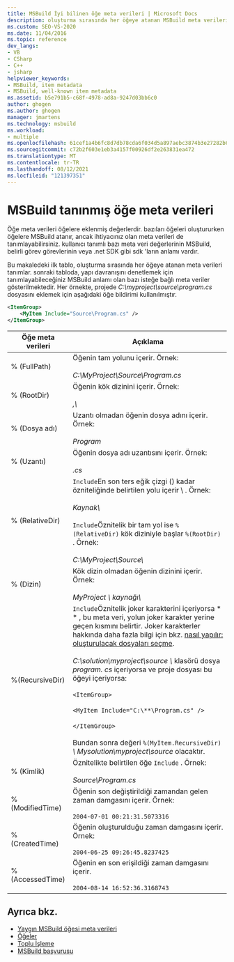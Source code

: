 ```yaml
---
title: MSBuild İyi bilinen öğe meta verileri | Microsoft Docs
description: oluşturma sırasında her öğeye atanan MSBuild meta verileri ve yapı davranışını denetlemek için tanımlayabileceğiniz bazı isteğe bağlı MSBuild meta verileri hakkında bilgi edinin.
ms.custom: SEO-VS-2020
ms.date: 11/04/2016
ms.topic: reference
dev_langs:
- VB
- CSharp
- C++
- jsharp
helpviewer_keywords:
- MSBuild, item metadata
- MSBuild, well-known item metadata
ms.assetid: b5e791b5-c68f-4978-ad8a-9247d03bb6c0
author: ghogen
ms.author: ghogen
manager: jmartens
ms.technology: msbuild
ms.workload:
- multiple
ms.openlocfilehash: 61cef1a4b6fc8d7db78cda6f034d5a897aebc3874b3e27282b6927ef2c3288e7
ms.sourcegitcommit: c72b2f603e1eb3a4157f00926df2e263831ea472
ms.translationtype: MT
ms.contentlocale: tr-TR
ms.lasthandoff: 08/12/2021
ms.locfileid: "121397351"
---
```

# <a name="msbuild-well-known-item-metadata"></a>MSBuild tanınmış öğe meta verileri

Öğe meta verileri öğelere eklenmiş değerlerdir. bazıları öğeleri oluştururken öğelere MSBuild atanır, ancak ihtiyacınız olan meta verileri de tanımlayabilirsiniz. kullanıcı tanımlı bazı meta veri değerlerinin MSBuild, belirli görev görevlerinin veya .net SDK gibi sdk 'ların anlamı vardır.

Bu makaledeki ilk tablo, oluşturma sırasında her öğeye atanan meta verileri tanımlar. sonraki tabloda, yapı davranışını denetlemek için tanımlayabileceğiniz MSBuild anlamı olan bazı isteğe bağlı meta veriler gösterilmektedir. Her örnekte, projede *C:\myproject\source\program.cs* dosyasını eklemek için aşağıdaki öğe bildirimi kullanılmıştır.

```xml
<ItemGroup>
    <MyItem Include="Source\Program.cs" />
</ItemGroup>
```

|Öğe meta verileri|Açıklama|
|-------------------|-----------------|
|% (FullPath)|Öğenin tam yolunu içerir. Örnek:<br /><br /> *C:\MyProject\Source\Program.cs*|
|% (RootDir)|Öğenin kök dizinini içerir. Örnek:<br /><br /> *,\\*|
|% (Dosya adı)|Uzantı olmadan öğenin dosya adını içerir. Örnek:<br /><br /> *Program*|
|% (Uzantı)|Öğenin dosya adı uzantısını içerir. Örnek:<br /><br /> *.cs*|
|% (RelativeDir)|`Include`En son ters eğik çizgi () kadar özniteliğinde belirtilen yolu içerir \\ . Örnek:<br /><br /> *Kaynak\\*<br /><br /> `Include`Öznitelik bir tam yol ise `%(RelativeDir)` kök diziniyle başlar `%(RootDir)` .  Örnek: <br /><br /> *C:\MyProject\Source\\*|
|% (Dizin)|Kök dizin olmadan öğenin dizinini içerir. Örnek:<br /><br /> *MyProject \\ kaynağı\\*|
|%(RecursiveDir)|`Include`Öznitelik joker karakterini içeriyorsa \* \* , bu meta veri, yolun joker karakter yerine geçen kısmını belirtir. Joker karakterler hakkında daha fazla bilgi için bkz. [nasıl yapılır: oluşturulacak dosyaları seçme](../msbuild/how-to-select-the-files-to-build.md).<br /><br /> *C:\solution\myproject\source \\* klasörü dosya *program. cs* içeriyorsa ve proje dosyası bu öğeyi içeriyorsa:<br /><br /> `<ItemGroup>`<br /><br /> `<MyItem Include="C:\**\Program.cs" />`<br /><br /> `</ItemGroup>`<br /><br /> Bundan sonra değeri `%(MyItem.RecursiveDir)` *\\ Mysolution\myproject\source* olacaktır.|
|% (Kimlik)|Öznitelikte belirtilen öğe `Include` . Örnek:<br /><br /> *Source\Program.cs*|
|% (ModifiedTime)|Öğenin son değiştirildiği zamandan gelen zaman damgasını içerir. Örnek:<br /><br /> `2004-07-01 00:21:31.5073316`|
|% (CreatedTime)|Öğenin oluşturulduğu zaman damgasını içerir. Örnek:<br /><br /> `2004-06-25 09:26:45.8237425`|
|% (AccessedTime)|Öğenin en son erişildiği zaman damgasını içerir.<br /><br /> `2004-08-14 16:52:36.3168743`|

## <a name="see-also"></a>Ayrıca bkz.

- [Yaygın MSBuild öğesi meta verileri](common-msbuild-item-metadata.md)
- [Öğeler](../msbuild/msbuild-items.md)
- [Toplu İşleme](../msbuild/msbuild-batching.md)
- [MSBuild başvurusu](../msbuild/msbuild-reference.md)
